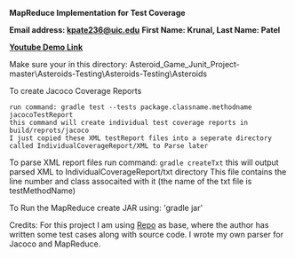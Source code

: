 **MapReduce Implementation for Test Coverage**

**Email address: kpate236@uic.edu**
**First Name: Krunal, Last Name: Patel**

**[Youtube Demo Link](https://youtu.be/0UYzarpr15c)**


Make sure your in this directory: Asteroid_Game_Junit_Project-master\Asteroids-Testing\Asteroids-Testing\Asteroids

To create Jacoco Coverage Reports

	run command: gradle test --tests package.classname.methodname jacocoTestReport
	this command will create individual test coverage reports in build/reprots/jacoco
	I just copied these XML testReport files into a seperate directory called IndividualCoverageReport/XML to Parse later

To parse XML report files
	run command: `gradle createTxt`
	this will output parsed XML to IndividualCoverageReport/txt directory
	This file contains the line number and class assocaited with it (the name of the txt file is testMethodName)

To Run the MapReduce
	create JAR using: 'gradle jar' 
	
Credits: For this project I am using [Repo](https://github.com/rashmitripathi/Asteroid_Game_Junit_Project) as base, where the author has written some test cases along with source code. 
I wrote my own parser for Jacoco and MapReduce.  


